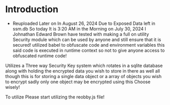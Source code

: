 # Introduction
- Reuploaded Later on In August 26, 2024 Due to Exposed Data left in ssm.db
So today It is 3:20 AM in the Morning on July 30, 2024 I Johnathan Edward Brown have tested with making a full on utility Security module which can be used by anyone and still ensure that it is secured! utilized babel to obfuscate code and environment variables this said code is executed in runtime context so not to give anyone access to obfuscated runtime code!

Utilizes a Three way Security Key system which rotates in a sqlite database along with holding the encrypted data you wish to store in there as well all though this is for storing a single data object or a array of objects you wish to encrypt sadly only one object may be encrypted using this Choose wisely!


To utilize Please start utilizing the reobby.js file!
